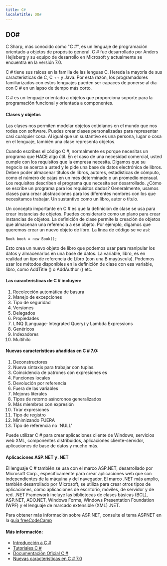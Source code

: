 ```yaml
---
title: C#
localeTitle: DO#
---
```

## DO#

C Sharp, más conocido como "C #", es un lenguaje de programación orientado a objetos de propósito general. C # fue desarrollado por Anders Hejlsberg y su equipo de desarrollo en Microsoft y actualmente se encuentra en la versión 7.0.

C # tiene sus raíces en la familia de las lenguas C. Hereda la mayoría de sus características de C, C ++ y Java. Por esta razón, los programadores familiarizados con estos lenguajes pueden ser capaces de ponerse al día con C # en un lapso de tiempo más corto.

C # es un lenguaje orientado a objetos que proporciona soporte para la programación funcional y orientada a componentes.

#### Clases y objetos

Las clases nos permiten modelar objetos cotidianos en el mundo que nos rodea con software. Puedes crear clases personalizadas para representar casi cualquier cosa. Al igual que un sustantivo es una persona, lugar o cosa en el lenguaje, también una clase representa objetos.

Cuando escribes el código C #, normalmente es porque necesitas un programa que HACE algo útil. En el caso de una necesidad comercial, usted cumple con los requisitos que la empresa necesita. Digamos que su negocio se acerca a usted y le pide una base de datos electrónica de libros. Deben poder almacenar títulos de libros, autores, estadísticas de cómputo, como el número de cajas en un mes determinado o un promedio mensual. Los requisitos describen el programa que necesita ser desarrollado. ¿Cómo se escribe un programa para los requisitos dados? Generalmente, usamos clases para crear abstracciones para los diferentes nombres con los que necesitamos trabajar. Un sustantivo como un libro, autor o título.

Un concepto importante en C # es que la definición de clase se usa para crear instancias de objetos. Puedes considerarlo como un plano para crear instancias de objetos. La definición de clase permite la creación de objetos que almacenan una referencia a ese objeto. Por ejemplo, digamos que queremos crear un nuevo objeto de libro. La línea de código se ve así:

`Book book = new Book();`

Esto crea un nuevo objeto de libro que podemos usar para manipular los datos y almacenarlos en una base de datos. La variable, libro, es en realidad un tipo de referencia de Libro (con una B mayúscula). Podemos usar los métodos disponibles en la definición de clase con esa variable, libro, como AddTitle () o AddAuthor () etc.

#### Las características de C # incluyen:

1.  Recolección automática de basura
2.  Manejo de excepciones
3.  Tipo de seguridad
4.  Versiones
5.  Delegados
6.  Propiedades
7.  LINQ (Language-Integrated Query) y Lambda Expressions
8.  Genéricos
9.  Indexadores
10.  Multihilo

#### Nuevas características añadidas en C # 7.0:

1.  Deconstructores
2.  Nueva sintaxis para trabajar con tuplas.
3.  Coincidencia de patrones con expresiones es
4.  Funciones locales
5.  Devolución por referencia
6.  Fuera de las variables
7.  Mejoras literales
8.  Tipos de retorno asíncronos generalizados
9.  Más miembros con expresión
10.  Tirar expresiones
11.  Tipo de registro
12.  Minimizando FUERA
13.  Tipo de referencia no 'NULL'

Puede utilizar C # para crear aplicaciones cliente de Windows, servicios web XML, componentes distribuidos, aplicaciones cliente-servidor, aplicaciones de base de datos y mucho más.

#### Aplicaciones ASP.NET y .NET

El lenguaje C # también se usa con el marco ASP.NET, desarrollado por Microsoft Corp., específicamente para crear aplicaciones web que son independientes de la máquina y del navegador. El marco .NET más amplio, también desarrollado por Microsoft, se utiliza para crear otros tipos de aplicaciones, como aplicaciones de escritorio, móviles, de servidor y de red. .NET Framework incluye las bibliotecas de clases básicas (BCL), ASP.NET, ADO.NET, Windows Forms, Windows Presentation Foundation (WPF) y el lenguaje de marcado extensible (XML) .NET.

Para obtener más información sobre ASP.NET, consulte el tema ASPNET en la [guía freeCodeCamp](https://guide.freecodecamp.org/)

#### Más información:

*   [Introducción a C #](https://docs.microsoft.com/en-us/dotnet/csharp/getting-started/introduction-to-the-csharp-language-and-the-net-framework)
*   [Tutoriales C #](https://www.microsoft.com/net/tutorials/csharp/getting-started)
*   [Documentación Oficial C #](https://docs.microsoft.com/en-us/dotnet/csharp/)
*   [Nuevas características en C # 7.0](https://msdn.microsoft.com/en-us/magazine/mt790184.aspx)